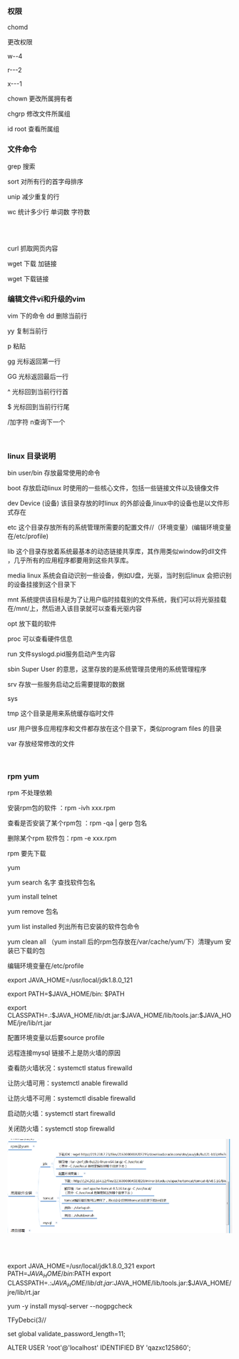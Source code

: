 ### 权限

chomd 

更改权限

w--4

r---2

x---1

chown 更改所属拥有者

chgrp 修改文件所属组

id root 查看所属组

### 文件命令

grep 搜索

sort 对所有行的首字母排序

unip 减少重复的行

wc 统计多少行 单词数 字符数

<br/>

<br/>

curl 抓取网页内容

wget 下载 加链接

wget 下载链接

### 编辑文件vi和升级的vim

vim 下的命令 dd 删除当前行

yy 复制当前行

p 粘贴

gg 光标返回第一行

GG 光标返回最后一行

^ 光标回到当前行行首

 $ 光标回到当前行行尾

/加字符 n查询下一个

<br/>

### linux 目录说明

bin user/bin 存放最常使用的命令

boot 存放启动linux 时使用的一些核心文件，包括一些链接文件以及镜像文件

dev Device (设备) 该目录存放的时linux 的外部设备,linux中的设备也是以文件形式存在

etc 这个目录存放所有的系统管理所需要的配置文件//（环境变量）(编辑环境变量在/etc/profile) 

lib 这个目录存放着系统最基本的动态链接共享库，其作用类似window的dll文件 ，几乎所有的应用程序都要用到这些共享库。

media linux 系统会自动识别一些设备，例如U盘，光驱，当时别后linux 会把识别的设备挂接到这个目录下

mnt 系统提供该目标是为了让用户临时挂载别的文件系统，我们可以将光驱挂载在/mnt/上，然后进入该目录就可以查看光驱内容

opt 放下载的软件	

proc 可以查看硬件信息

run 文件syslogd.pid服务启动产生内容

sbin Super User 的意思，这里存放的是系统管理员使用的系统管理程序

srv 存放一些服务启动之后需要提取的数据

sys

tmp 这个目录是用来系统缓存临时文件

usr 用户很多应用程序和文件都存放在这个目录下，类似program files 的目录

var 存放经常修改的文件

<br/>

### rpm yum

rpm 不处理依赖

安装rpm包的软件 ：rpm -ivh xxx.rpm

查看是否安装了某个rpm包 ：rpm -qa | gerp 包名

删除某个rpm 软件包：rpm -e xxx.rpm

rpm 要先下载

yum 

yum search 名字 查找软件包名

yum install telnet

yum remove 包名

yum list installed 列出所有已安装的软件包命令

yum clean all  （yum install 后的rpm包存放在/var/cache/yum/下）清理yum 安装已下载的包

编辑环境变量在/etc/profile 

export JAVA_HOME=/usr/local/jdk1.8.0_121

export PATH=$JAVA_HOME/bin: \$PATH

export CLASSPATH=.:$JAVA_HOME/lib/dt.jar:\$JAVA_HOME/lib/tools.jar:\$JAVA_HOME/jre/lib/rt.jar

配置环境变量以后要source profile 

远程连接mysql 链接不上是防火墙的原因

查看防火墙状况：systemctl status firewalld

让防火墙可用：systemctl anable firewalld

让防火墙不可用：systemctl disable firewalld

启动防火墙：systemctl start firewalld

关闭防火墙：systemctl stop firewalld

![截图](e519c5a07d2fb73600300a033e8cb3d5.png)

<br/>

<br/>

export JAVA_HOME=/usr/local/jdk1.8.0_321
export PATH=$JAVA_HOME/bin:$PATH
export CLASSPATH=.:$JAVA_HOME/lib/dt.jar:$JAVA_HOME/lib/tools.jar:$JAVA_HOME/jre/lib/rt.jar

yum -y install mysql-server --nogpgcheck

TFyDebci(3//

set global validate_password_length=11;

ALTER USER 'root'@'localhost' IDENTIFIED BY 'qazxc125860'; 